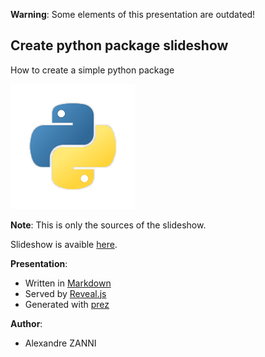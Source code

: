 **Warning**: Some elements of this presentation are outdated!

## Create python package slideshow

How to create a simple python package

![python logo](images/python-icon.png)

**Note**: This is only the sources of the slideshow.

Slideshow is avaible [here][slideshow].

**Presentation**:
- Written in [Markdown][markdown]
- Served by [Reveal.js][revealjs]
- Generated with [prez][prez]

**Author**:
- Alexandre ZANNI

[slideshow]:https://noraj.github.io/Create-python-package-presentation/
[revealjs]:http://lab.hakim.se/reveal-js/#/
[markdown]:https://daringfireball.net/projects/markdown/basics
[prez]:https://github.com/byteclubfr/prez "A Reveal.js slideshow generator"

